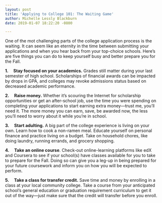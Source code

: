 ```yaml
---
layout: post
title: 'Applying to College 101: The Waiting Game'
author: Michelle Lessly Blackburn
date: 2019-01-07 18:22:20 -0800

---
```

One of the mot challenging parts of the college application process is the waiting. It can seem like an eternity in the time between submitting your applications and when you hear back from your top-choice schools. Here’s are five things you can do to keep yourself busy and better prepare you for the Fall.

**1.     Stay focused on your academics.** Grades still matter during your last semester of high school. Scholarships of financial awards can be impacted by drops in GPA, and colleges may revoke admissions status based on decreased academic performance.

**2.     Raise money.** Whether it’s scouring the Internet for scholarship opportunities or get an after-school job, use the time you were spending on completing your applications to start earning extra money—trust me, you’ll need it. The more money you can earn, save, be awarded now, the less you’ll need to worry about it while you’re in school. 

**3.     Start adulting.** A big part of the college experience is living on your own. Learn how to cook  a non-ramen meal. Educate yourself on personal finance and practice living on a budget. Take on household chores, like doing laundry, running errands, and grocery shopping.

**4.     Take an online course**. Check-out online-learning platforms like edX and Coursera to see if your school(s) have classes available for you to take to prepare for the Fall. Doing so can give you a leg-up in being prepared for your future coursework and inform you on how you will be expected to perform.

**5.     Take a class for transfer credit.** Save time and money by enrolling in a class at your local community college. Take a course from your anticipated school’s general education or graduation requirement curriculum to get it out of the way—just make sure that the credit will transfer before you enroll.

 